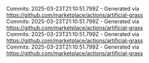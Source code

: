 Commits: 2025-03-23T21:10:51.799Z - Generated via https://github.com/marketplace/actions/artificial-grass
<br>
Commits: 2025-03-23T21:10:51.799Z - Generated via https://github.com/marketplace/actions/artificial-grass
<br>
Commits: 2025-03-23T21:10:51.799Z - Generated via https://github.com/marketplace/actions/artificial-grass
<br>
Commits: 2025-03-23T21:10:51.799Z - Generated via https://github.com/marketplace/actions/artificial-grass
<br>
